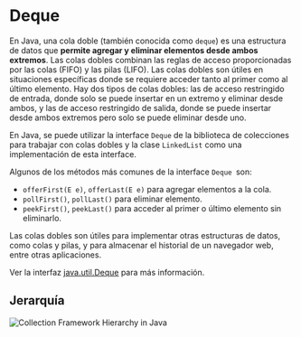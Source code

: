 # Deque
En Java, una cola doble (también conocida como `deque`) es una estructura de datos que **permite agregar y eliminar elementos desde ambos extremos**. Las colas dobles combinan las reglas de acceso proporcionadas por las colas (FIFO) y las pilas (LIFO). Las colas dobles son útiles en situaciones específicas donde se requiere acceder tanto al primer como al último elemento. Hay dos tipos de colas dobles: las de acceso restringido de entrada, donde solo se puede insertar en un extremo y eliminar desde ambos, y las de acceso restringido de salida, donde se puede insertar desde ambos extremos pero solo se puede eliminar desde uno. 

En Java, se puede utilizar la interface `Deque` de la biblioteca de colecciones para trabajar con colas dobles y la clase `LinkedList` como una implementación de esta interface. 

Algunos de los métodos más comunes de la interface `Deque `son: 
- `offerFirst(E e)`, `offerLast(E e)` para agregar elementos a la cola.
- `pollFirst()`, `pollLast()` para eliminar elemento.
- `peekFirst()`, `peekLast()` para acceder al primer o último elemento sin eliminarlo. 

Las colas dobles son útiles para implementar otras estructuras de datos, como colas y pilas, y para almacenar el historial de un navegador web, entre otras aplicaciones.

Ver la interfaz [java.util.Deque](https://docs.oracle.com/en/java/javase/17/docs/api/java.base/java/util/Deque.html) para más información.

## Jerarquía

![Collection Framework Hierarchy in Java](https://techvidvan.com/tutorials/wp-content/uploads/sites/2/2020/03/collection-framework-hierarchy-in-java.jpg)